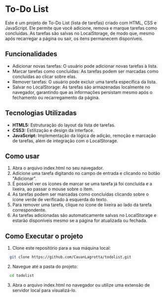 # To-Do List
Este é um projeto de To-Do List (lista de tarefas) criado com HTML, CSS e JavaScript. Ele permite que você adicione, remova e marque tarefas como concluídas. As tarefas são salvas no LocalStorage, de modo que, mesmo após recarregar a página ou sair, os itens permanecem disponíveis.

## Funcionalidades
- Adicionar novas tarefas: O usuário pode adicionar novas tarefas à lista.
- Marcar tarefas como concluídas: As tarefas podem ser marcadas como concluídas ao clicar sobre elas.
- Remover tarefas: O usuário pode excluir uma tarefa específica da lista.
- Salvar no LocalStorage: As tarefas são armazenadas localmente no navegador, garantindo que as informações persistam mesmo após o fechamento ou recarregamento da página.

## Tecnologias Utilizadas
- **HTML5:** Estruturação do layout da lista de tarefas.
- **CSS3:** Estilização e design da interface.
- **JavaScript:** Implementação da lógica de adição, remoção e marcação de tarefas, além de integração com o LocalStorage.

## Como usar
1. Abra o arquivo index.html no seu navegador.
2. Adicione uma tarefa digitando no campo de entrada e clicando no botão "Adicionar".
3. É possível ver os ícones de marcar se uma tarefa já foi concluída e a lixeira, ao passar o mouse sobre o item.
4. As tarefas podem ser marcadas como concluídas clicando sobre o ícone verde de verificado à esquerda do texto.
5. Para remover uma tarefa, clique no ícone de lixeira ao lado da tarefa correspondente.
6. As tarefas adicionadas são automaticamente salvas no LocalStorage e estarão disponíveis mesmo se a página for atualizada ou fechada.

## Como Executar o projeto
1. Clone este repositório para a sua máquina local:
```bash
  git clone https://github.com/CauanLagrotta/todolist.git
```

2. Navegue até a pasta do projeto:
```bash
  cd todolist
```

3. Abra o arquivo index.html no navegador ou utilize uma extensão de servidor local para visualizá-lo.
